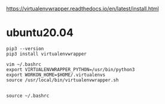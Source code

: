 

https://virtualenvwrapper.readthedocs.io/en/latest/install.html

# ubuntu20.04

```shell
pip3 --version
pip3 install virtualenvwrapper

vim ~/.bashrc
export VIRTUALENVWRAPPER_PYTHON=/usr/bin/python3
export WORKON_HOME=$HOME/.virtualenvs
source /usr/local/bin/virtualenvwrapper.sh


source ~/.bashrc
```

